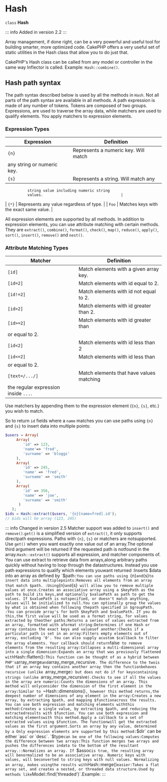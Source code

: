 # Hash

`class` **Hash**

::: info Added in version 2.2
:::

Array management, if done right, can be a very powerful and useful
tool for building smarter, more optimized code. CakePHP offers a
very useful set of static utilities in the Hash class that allow you
to do just that.

CakePHP's Hash class can be called from any model or controller in
the same way Inflector is called. Example: `Hash::combine()`.

<a id="hash-path-syntax"></a>

## Hash path syntax

The path syntax described below is used by all the methods in `Hash`. Not all
parts of the path syntax are available in all methods. A path expression is
made of any number of tokens. Tokens are composed of two groups. Expressions,
are used to traverse the array data, while matchers are used to qualify
elements. You apply matchers to expression elements.

### Expression Types

| Expression | Definition                               |
|------------|------------------------------------------|
| `{n}`      | Represents a numeric key. Will match     
              any string or numeric key.                |
| `{s}`      | Represents a string. Will match any      
              string value including numeric string     
              values.                                   |
| `{*}`      | Represents any value regardless of type. |
| `Foo`      | Matches keys with the exact same value.  |

All expression elements are supported by all methods. In addition to expression
elements, you can use attribute matching with certain methods. They are `extract()`,
`combine()`, `format()`, `check()`, `map()`, `reduce()`,
`apply()`, `sort()`, `insert()`, `remove()` and `nest()`.

### Attribute Matching Types

| Matcher        | Definition                               |
|----------------|------------------------------------------|
| `[id]`         | Match elements with a given array key.   |
| `[id=2]`       | Match elements with id equal to 2.       |
| `[id!=2]`      | Match elements with id not equal to 2.   |
| `[id>2]`       | Match elements with id greater than 2.   |
| `[id>=2]`      | Match elements with id greater than      
                  or equal to 2.                            |
| `[id<2]`       | Match elements with id less than 2       |
| `[id<=2]`      | Match elements with id less than         
                  or equal to 2.                            |
| `[text=/.../]` | Match elements that have values matching 
                  the regular expression inside `...`.      |

Use matchers by appending them to the expression element (`{n}`, `{s}`, etc.) you wish to match.

So to return `id` fields where a `name` matches you can use paths using `{n}` and `{s}` to insert data into multiple
points:

``` php
$users = Array(
     Array(
        'id' => 123,
        'name'=> 'fred',
        'surname' => 'bloggs'
     ),
     Array(
        'id' => 245,
        'name' => 'fred',
        'surname' => 'smith'
     ),
     Array(
        'id' => 356,
        'name' => 'joe',
        'surname' => 'smith'
      )
   );     
$ids = Hash::extract($users, '{n}[name=fred].id');
// $ids will be array (123, 245)
```

::: info Changed in version 2.5
Matcher support was added to `insert()` and `remove()`.`get()` is a simplified version of `extract()`, it only supports directpath expressions. Paths with `{n}`, `{s}` or matchers are notsupported. Use `get()` when you want exactly one value out of an array.The optional third argument will be returned if the requested path is notfound in the array.`Hash::extract()` supports all expression, and matcher components of. You can use extract to retrieve data from arrays,along arbitrary paths quickly without having to loop through the datastructures. Instead you use path expressions to qualify which elements youwant returned :Inserts $data into an array as defined by `$path`:You can use paths using `{n}` and `{s}` to insert data into multiplepoints:Removes all elements from an array that match $path. :Using `{n}` and `{s}` will allow you to remove multiple values at once.Creates an associative array using a $keyPath as the path to build its keys,and optionally $valuePath as path to get the values. If $valuePath is notspecified, or doesn't match anything, values will be initialized to null.You can optionally group the values by what is obtained when following thepath specified in $groupPath. :You can provide array's for both $keyPath and $valuePath. If you do this,the first value will be used as a format string, for values extracted by theother paths:Returns a series of values extracted from an array, formatted with aformat string:Determines if one Hash or array contains the exact keys and valuesof another:Checks if a particular path is set in an array:Filters empty elements out of array, excluding '0'. You can also supply acustom $callback to filter the array elements. Your callback should return`false` to remove elements from the resulting array:Collapses a multi-dimensional array into a single dimension:Expands an array that was previously flattened with`Hash::flatten()`:This function can be thought of as a hybrid between PHP's`array_merge` and `array_merge_recursive`. The difference to the twois that if an array key contains another array then the functionbehaves recursive (unlike `array_merge`) but does not do if for keyscontaining strings (unlike `array_merge_recursive`).Checks to see if all the values in the array are numeric:Counts the dimensions of an array. This method will onlyconsider the dimension of the first element in the array:Similar to `~Hash::dimensions()`, however this method returns,the deepest number of dimensions of any element in the array:Creates a new array, by extracting $path, and mapping $functionacross the results. You can use both expression and matching elements withthis method:Creates a single value, by extracting $path, and reducing the extractedresults with $function. You can use both expression and matching elementswith this method.Apply a callback to a set of extracted values using $function. The functionwill get the extracted values as the first argument.Sorts an array by any value, determined by a Only expression elements are supported by this method:`$dir` can be either `asc` or `desc`. `$type`can be one of the following values:Computes the difference between two arrays:This function merges two arrays and pushes the differences indata to the bottom of the resultant array.::Normalizes an array. If `$assoc` is true, the resulting array will benormalized to be an associative array. Numeric keys with values, will beconverted to string keys with null values. Normalizing an array, makes usingthe results with `Hash::merge()` easier:Takes a flat array set, and creates a nested, or threaded data structure.Used by methods like `Model::find('threaded')`.Example:
:::
